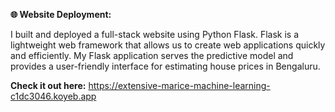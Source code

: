 **🌐 Website Deployment:**

I built and deployed a full-stack website using Python Flask. 
Flask is a lightweight web framework that allows us to create web applications quickly and efficiently. 
My Flask application serves the predictive model and provides a user-friendly interface for estimating house prices in Bengaluru. 

**Check it out here:**  https://extensive-marice-machine-learning-c1dc3046.koyeb.app

